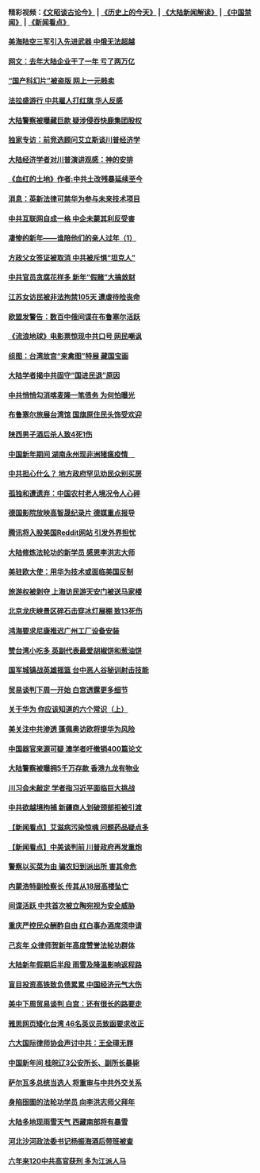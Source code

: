 #### 精彩视频：[《文昭谈古论今》](http://45.32.25.56/wenzhao) | [《历史上的今天》](http://45.32.25.56/today-in-history) | [《大陆新闻解读》](http://45.32.25.56/ntdtv-comedy) | [《中国禁闻》](http://45.32.25.56/ntdtv-news) | [《新闻看点》](http://45.32.25.56/news-insight) 

 #### [美海陆空三军引入先进武器 中俄无法超越](../pages/nsc413/n11019720.md?t=02100931) 

#### [网文：去年大陆企业干了一年 亏了两万亿](../pages/nsc413/n11035104.md?t=02100931) 

#### [“国产科幻片”被盗版 网上一元贱卖](../pages/nsc413/n11035079.md?t=02100931) 

#### [法拉盛游行 中共雇人打红旗 华人反感](../pages/nsc413/n11035206.md?t=02100931) 

#### [大陆警察被曝藏巨款 疑涉侵吞快鹿集团股权](../pages/nsc413/n11035050.md?t=02100931) 

#### [独家专访：前竞选顾问艾立斯谈川普经济学](../pages/nsc413/n11034992.md?t=02100931) 


#### [大陆经济学者对川普演讲观感：神的安排](../pages/nsc413/n11034989.md?t=02100931) 

#### [《血红的土地》作者:中共土改残暴延续至今](../pages/nsc413/n11034781.md?t=02100931) 

#### [消息：英新法律可禁华为参与未来技术项目](../pages/nsc413/n11034647.md?t=02100931) 

#### [中共互联网自成一格 中企未蒙其利反受害](../pages/nsc413/n11034725.md?t=02100931) 

#### [凄惨的新年——谁陪他们的亲人过年（1）](../pages/nsc413/n11032494.md?t=02100931) 

#### [方政父女签证被取消 中共被斥惧“坦克人”](../pages/nsc413/n11034628.md?t=02100931) 

#### [中共官员贪腐花样多 新年“假赌”大搞敛财](../pages/nsc413/n11034557.md?t=02100931) 

#### [江苏女访民被非法拘禁105天 遭虐待险丧命](../pages/nsc413/n11034450.md?t=02100931) 

#### [欧盟发警告：数百中俄间谍在布鲁塞尔活跃](../pages/nsc413/n11034561.md?t=02100931) 

#### [《流浪地球》电影票惊现中共口号 网民嘲讽](../pages/nsc413/n11033589.md?t=02100931) 

#### [组图：台湾故宫“来禽图”特展 藏国宝画](../pages/nsc413/n11034389.md?t=02100931) 

#### [大陆学者揭中共固守“国进民退”原因](../pages/nsc413/n11033893.md?t=02100931) 

#### [中共悄悄勾消喀麦隆一笔债务 为何怕曝光](../pages/nsc413/n11029114.md?t=02100931) 


#### [布鲁塞尔旅展台湾馆 国旗原住民头饰受欢迎](../pages/nsc413/n11034097.md?t=02100931) 

#### [陕西男子酒后杀人致4死1伤](../pages/nsc413/n11033969.md?t=02100931) 

#### [中国新年期间 湖南永州现非洲猪瘟疫情　](../pages/nsc413/n11034014.md?t=02100931) 

#### [中共担心什么？ 地方政府罕见劝民众别买房](../pages/nsc413/n11033827.md?t=02100931) 

#### [孤独和遭遗弃：中国农村老人境况令人心碎](../pages/nsc413/n11033322.md?t=02100931) 

#### [德国影院放映高智晟纪录片 德媒重点报导](../pages/nsc413/n11033624.md?t=02100931) 

#### [腾讯将入股美国Reddit网站 引发外界担忧](../pages/nsc413/n11033604.md?t=02100931) 

#### [大陆修炼法轮功的新学员 感恩李洪志大师](../pages/nsc413/n11030592.md?t=02100931) 

#### [美驻欧大使：用华为技术或面临美国反制](../pages/nsc413/n11033036.md?t=02100931) 

#### [旅游权被剥夺 上海访民游天安门被送马家楼](../pages/nsc413/n11033625.md?t=02100931) 

#### [北京龙庆峡景区碎石击穿冰灯展棚 致13死伤](../pages/nsc413/n11033557.md?t=02100931) 

#### [鸿海要求尼康推迟广州工厂设备安装](../pages/nsc413/n11033581.md?t=02100931) 

#### [赞台湾小吃多 英副代表最爱胡椒饼和葱油饼](../pages/nsc413/n11033540.md?t=02100931) 

#### [国军城镇战英雄摇篮 台中恶人谷秘训射击技能](../pages/nsc413/n11033523.md?t=02100931) 

#### [贸易谈判下周一开始 白宫透露更多细节](../pages/nsc413/n11033359.md?t=02100931) 

#### [关于华为 你应该知道的六个常识（上）](../pages/nsc413/n11032957.md?t=02100931) 

#### [美关注中共渗透 蓬佩奥访欧将提华为风险](../pages/nsc413/n11032871.md?t=02100931) 

#### [中国器官来源可疑 澳学者吁撤销400篇论文](../pages/nsc413/n11032256.md?t=02100931) 

#### [大陆警察被曝拥5千万存款 香港九龙有物业](../pages/nsc413/n11033135.md?t=02100931) 

#### [川习会未敲定 学者指习近平面临巨大挑战](../pages/nsc413/n11032752.md?t=02100931) 

#### [中共欲越境拘捕 新疆商人划破颈部拒被引渡](../pages/nsc413/n11032947.md?t=02100931) 

#### [【新闻看点】艾滋病污染惊魂 问题药品疑点多](../pages/nsc413/n11032809.md?t=02100931) 

#### [【新闻看点】中美谈判前 川普政府再发重炮](../pages/nsc413/n11032676.md?t=02100931) 

#### [警察以买菜为由 骗农妇到派出所 害其命危](../pages/nsc413/n11032835.md?t=02100931) 

#### [内蒙浩特副检察长 传其从18层高楼坠亡](../pages/nsc413/n11032731.md?t=02100931) 

#### [间谍活跃 中共首次被立陶宛视为安全威胁](../pages/nsc413/n11032894.md?t=02100931) 

#### [重庆严控民众酬酢自由 红白事办酒席须申请](../pages/nsc413/n11032890.md?t=02100931) 

#### [己亥年 众律师贺新年高度赞誉法轮功群体](../pages/nsc413/n11031426.md?t=02100931) 

#### [大陆新年假期后半段 雨雪及降温影响返程路](../pages/nsc413/n11032700.md?t=02100931) 

#### [盲目投资高铁致负债累累 中国经济元气大伤](../pages/nsc413/n11032528.md?t=02100931) 

#### [美中下周贸易谈判 白宫：还有很长的路要走](../pages/nsc413/n11032579.md?t=02100931) 

#### [雅思网页矮化台湾 46名英议员致函要求改正](../pages/nsc413/n11032619.md?t=02100931) 

#### [六大国际律师协会声讨中共：王全璋无罪](../pages/nsc413/n11032531.md?t=02100931) 

#### [中国新年间 桂皖辽3公安所长、副所长暴毙](../pages/nsc413/n11032348.md?t=02100931) 

#### [萨尔瓦多总统当选人 将重审与中共外交关系](../pages/nsc413/n11032507.md?t=02100931) 

#### [身陷囹圄的法轮功学员 向李洪志师父拜年](../pages/nsc413/n11030993.md?t=02100931) 

#### [大陆多地现雨雪天气 西藏南部将有暴雪](../pages/nsc413/n11031583.md?t=02100931) 

#### [河北沙河政法委书记杨振海酒后带班被查](../pages/nsc413/n11032391.md?t=02100931) 

#### [六年来120中共高官获刑 多为江派人马](../pages/nsc413/n11032295.md?t=02100931) 

